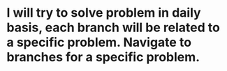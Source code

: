 # I will try to solve problem in daily basis, each branch will be related to a specific problem. Navigate to branches for a specific problem.

